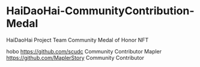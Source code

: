 # HaiDaoHai-CommunityContribution-Medal
HaiDaoHai Project Team Community Medal of Honor NFT

hobo https://github.com/scudc Community Contributor
Mapler https://github.com/MaplerStory Community Contributor
